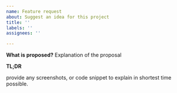```yaml
---
name: Feature request
about: Suggest an idea for this project
title: ''
labels: ''
assignees: ''

---
```


**What is proposed?**
Explanation of the proposal

**TL;DR**

provide any screenshots, or code snippet to explain in shortest time possible.
